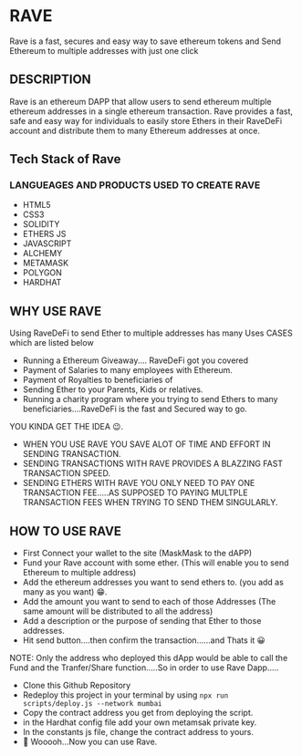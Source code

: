 # RAVE

Rave is a fast, secures and easy way to save ethereum tokens and Send Ethereum to multiple addresses with just one click

## DESCRIPTION

Rave is an ethereum DAPP that allow users to send ethereum multiple ethereum addresses in a single ethereum transaction. Rave provides a fast, safe and easy way for individuals to easily store Ethers in their RaveDeFi account and distribute them to many Ethereum addresses at once.

## Tech Stack of Rave

### LANGUEAGES AND PRODUCTS USED TO CREATE RAVE

* HTML5
* CSS3
* SOLIDITY
* ETHERS JS
* JAVASCRIPT
* ALCHEMY
* METAMASK
* POLYGON
* HARDHAT

## WHY USE RAVE
Using RaveDeFi to send Ether to multiple addresses has many Uses CASES which are listed below

* Running a Ethereum Giveaway.... RaveDeFi got you covered
* Payment of Salaries to many employees with Ethereum.
* Payment of Royalties to beneficiaries of 
* Sending Ether to your Parents, Kids or relatives.
* Running a charity program where you trying to send Ethers to many beneficiaries....RaveDeFi is the fast and Secured way to go.

YOU KINDA GET THE IDEA 😉.

* WHEN YOU USE RAVE YOU SAVE ALOT OF TIME AND EFFORT IN SENDING TRANSACTION.
* SENDING TRANSACTIONS WITH RAVE PROVIDES A BLAZZING FAST TRANSACTION SPEED.
* SENDING ETHERS WITH RAVE YOU ONLY NEED TO PAY ONE TRANSACTION FEE.....AS SUPPOSED TO PAYING MULTPLE TRANSACTION FEES WHEN TRYING TO SEND THEM SINGULARLY. 

## HOW TO USE RAVE

* First Connect your wallet to the site (MaskMask to the dAPP)
* Fund your Rave account with some ether. (This will enable you to send Ethereum to multiple address)
* Add the ethereum addresses you want to send ethers to. (you add as many as you want) 😁.
* Add the amount you want to send to each of those Addresses (The same amount will be distributed to all the address)
* Add a description or the purpose of sending that Ether to those addresses.
* Hit send button....then confirm the transaction......and Thats it 😀

NOTE: Only the address who deployed this dApp would be able to call the Fund and the Tranfer/Share function.....So in order to use Rave Dapp.....
* Clone this Github Repository 
* Redeploy this project in your terminal by using
  `npx run scripts/deploy.js --network mumbai`
* Copy the contract address you get from deploying the script.
* in the Hardhat config file add your own metamsak private key.
* In the constants js file, change the contract address to yours.
* 🎉 Wooooh...Now you can use Rave.
